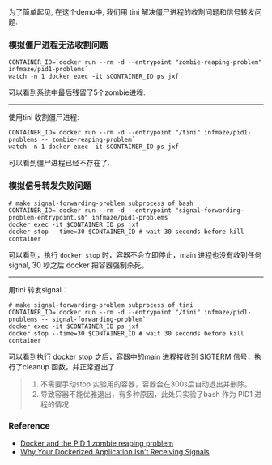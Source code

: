 为了简单起见, 在这个demo中, 我们用 tini 解决僵尸进程的收割问题和信号转发问题.

### 模拟僵尸进程无法收割问题
```
CONTAINER_ID=`docker run --rm -d --entrypoint "zombie-reaping-problem" infmaze/pid1-problems`
watch -n 1 docker exec -it $CONTAINER_ID ps jxf
```
可以看到系统中最后残留了5个zombie进程.

-------

使用tini 收割僵尸进程:
```
CONTAINER_ID=`docker run --rm -d --entrypoint "/tini" infmaze/pid1-problems -- zombie-reaping-problem`
watch -n 1 docker exec -it $CONTAINER_ID ps jxf
```
可以看到僵尸进程已经不存在了.

### 模拟信号转发失败问题

```
# make signal-forwarding-problem subprocess of bash
CONTAINER_ID=`docker run --rm -d --entrypoint "signal-forwarding-problem-entrypoint.sh" infmaze/pid1-problems`
docker exec -it $CONTAINER_ID ps jxf
docker stop --time=30 $CONTAINER_ID # wait 30 seconds before kill container
```

可以看到，执行 `docker stop` 时，容器不会立即停止，main 进程也没有收到任何 signal, 30 秒之后 docker 把容器强制杀死。

----------

用tini 转发signal：
```
# make signal-forwarding-problem subprocess of tini
CONTAINER_ID=`docker run --rm -d --entrypoint "/tini" infmaze/pid1-problems -- signal-forwarding-problem`
docker exec -it $CONTAINER_ID ps jxf
docker stop --time=30 $CONTAINER_ID # wait 30 seconds before kill container
```

可以看到执行 docker stop 之后，容器中的main 进程接收到 SIGTERM 信号，执行了cleanup 函数，并正常退出了.

> 1. 不需要手动stop 实验用的容器，容器会在300s后自动退出并删除。
> 1. 导致容器不能优雅退出，有多种原因，此处只实验了bash 作为 PID1 进程的情况.

### Reference
- [Docker and the PID 1 zombie reaping problem](https://blog.phusion.nl/2015/01/20/docker-and-the-pid-1-zombie-reaping-problem/)
- [Why Your Dockerized Application Isn’t Receiving Signals](https://hynek.me/articles/docker-signals/)
